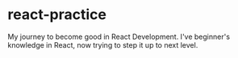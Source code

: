 # react-practice
My journey to become good in React Development. I've beginner's knowledge in React, now trying to step it up to next level.
